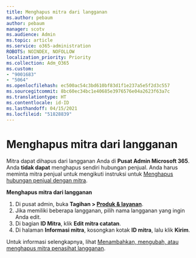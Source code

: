 ```yaml
---
title: Menghapus mitra dari langganan
ms.author: pebaum
author: pebaum
manager: scotv
ms.audience: Admin
ms.topic: article
ms.service: o365-administration
ROBOTS: NOINDEX, NOFOLLOW
localization_priority: Priority
ms.collection: Adm_O365
ms.custom:
- "9001683"
- "5064"
ms.openlocfilehash: ec500ac54c3bd610bf83d1f1e237a5e5f2d3c557
ms.sourcegitcommit: 8bc60ec34bc1e40685e3976576e04a2623f63a7c
ms.translationtype: HT
ms.contentlocale: id-ID
ms.lasthandoff: 04/15/2021
ms.locfileid: "51828839"
---
```

# <a name="remove-a-partner-from-a-subscription"></a>Menghapus mitra dari langganan

Mitra dapat dihapus dari langganan Anda di **Pusat Admin Microsoft 365**. Anda **tidak dapat** menghapus sendiri hubungan penjual. Anda harus meminta mitra penjual untuk mengikuti instruksi untuk [Menghapus hubungan penjual dengan mitra](https://docs.microsoft.com/partner-center/remove-a-relationship).

**Menghapus mitra dari langganan**

1. Di pusat admin, buka **Tagihan > [Produk & layanan](https://go.microsoft.com/fwlink/p/?linkid=842054)**.
2. Jika memiliki beberapa langganan, pilih nama langganan yang ingin Anda edit.
3. Di bagian **ID Mitra**, klik **Edit mitra catatan**.
4. Di halaman **Informasi mitra**, kosongkan kotak **ID mitra**, lalu klik **Kirim**.

Untuk informasi selengkapnya, lihat [Menambahkan, mengubah, atau menghapus mitra penasihat langganan](https://docs.microsoft.com/microsoft-365/admin/misc/add-partner?view=o365-worldwide).
